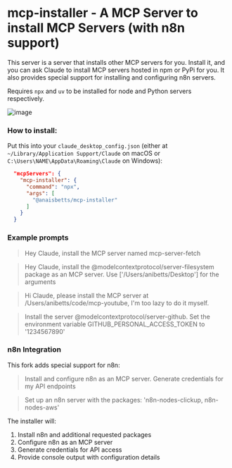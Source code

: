 # mcp-installer - A MCP Server to install MCP Servers (with n8n support)

This server is a server that installs other MCP servers for you. Install it, and you can ask Claude to install MCP servers hosted in npm or PyPi for you. It also provides special support for installing and configuring n8n servers.

Requires `npx` and `uv` to be installed for node and Python servers respectively.

![image](https://github.com/user-attachments/assets/d082e614-b4bc-485c-a7c5-f80680348793)

### How to install:

Put this into your `claude_desktop_config.json` (either at `~/Library/Application Support/Claude` on macOS or `C:\Users\NAME\AppData\Roaming\Claude` on Windows):

```json
  "mcpServers": {
    "mcp-installer": {
      "command": "npx",
      "args": [
        "@anaisbetts/mcp-installer"
      ]
    }
  }
```

### Example prompts

> Hey Claude, install the MCP server named mcp-server-fetch

> Hey Claude, install the @modelcontextprotocol/server-filesystem package as an MCP server. Use ['/Users/anibetts/Desktop'] for the arguments

> Hi Claude, please install the MCP server at /Users/anibetts/code/mcp-youtube, I'm too lazy to do it myself.

> Install the server @modelcontextprotocol/server-github. Set the environment variable GITHUB_PERSONAL_ACCESS_TOKEN to '1234567890'

### n8n Integration

This fork adds special support for n8n:

> Install and configure n8n as an MCP server. Generate credentials for my API endpoints

> Set up an n8n server with the packages: 'n8n-nodes-clickup, n8n-nodes-aws'

The installer will:

1. Install n8n and additional requested packages
2. Configure n8n as an MCP server
3. Generate credentials for API access
4. Provide console output with configuration details
